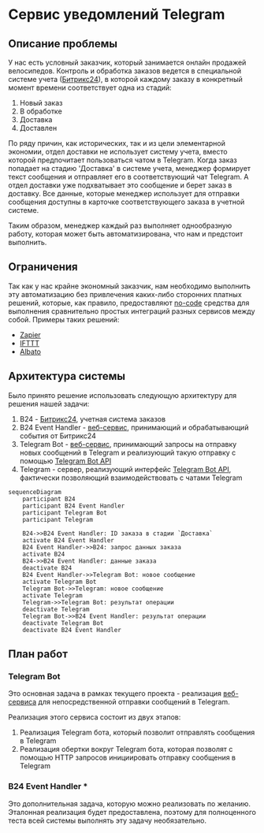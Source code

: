 # Сервис уведомлений Telegram
## Описание проблемы
У нас есть условный заказчик, который занимается онлайн продажей 
велосипедов. Контроль и обработка заказов ведется в специальной
системе учета ([Битрикс24](https://www.bitrix24.ru/)), в которой 
каждому заказу в конкретный момент времени соответствует одна из 
стадий:
1. Новый заказ
1. В обработке
1. Доставка
1. Доставлен

По ряду причин, как исторических, так и из цели элементарной экономии,
отдел доставки не использует систему учета, вместо которой
предпочитает пользоваться чатом в Telegram. Когда заказ попадает
на стадию 'Доставка' в системе учета, менеджер формирует текст 
сообщения и отправляет его в соответствующий чат Telegram. А отдел 
доставки уже подхватывает это сообщение и берет заказ в доставку. Все 
данные, которые менеджер использует для отправки сообщения доступны 
в карточке соответствующего заказа в учетной системе.

Таким образом, менеджер каждый раз выполняет однообразную работу,
которая может быть автоматизирована, что нам и предстоит выполнить.

## Ограничения
Так как у нас крайне экономный заказчик, нам необходимо выполнить 
эту автоматизацию без привлечения каких-либо сторонних платных
решений, которые, как правило, предоставляют 
[no-code](https://en.wikipedia.org/wiki/No-code_development_platform) 
средства для выполнения сравнительно простых интеграций разных сервисов 
между собой. Примеры таких решений:
- [Zapier](https://zapier.com/)
- [IFTTT](https://ifttt.com/)
- [Albato](https://albato.ru/)

## Архитектура системы
Было принято решение использовать следующую архитектуру для решения
нашей задачи:
1. B24 - [Битрикс24](https://www.bitrix24.ru/), учетная система заказов
1. B24 Event Handler - [веб-сервис](https://en.wikipedia.org/wiki/Web_service),
принимающий и обрабатывающий события от Битрикс24
1. Telegram Bot - [веб-сервис](https://en.wikipedia.org/wiki/Web_service),
принимающий запросы на отправку новых сообщений в Telegram и реализующий такую 
отправку с помощью [Telegram Bot API](https://core.telegram.org/bots/api)
1. Telegram - сервер, реализующий интерфейс 
[Telegram Bot API](https://core.telegram.org/bots/api), фактически позволяющий
взаимодействовать с чатами Telegram

```mermaid
sequenceDiagram
    participant B24
    participant B24 Event Handler
    participant Telegram Bot
    participant Telegram

    B24->>B24 Event Handler: ID заказа в стадии `Доставка`
    activate B24 Event Handler
    B24 Event Handler->>B24: запрос данных заказа
    activate B24
    B24->>B24 Event Handler: данные заказа
    deactivate B24
    B24 Event Handler->>Telegram Bot: новое сообщение
    activate Telegram Bot
    Telegram Bot->>Telegram: новое сообщение
    activate Telegram
    Telegram->>Telegram Bot: результат операции
    deactivate Telegram
    Telegram Bot->>B24 Event Handler: результат операции
    deactivate Telegram Bot
    deactivate B24 Event Handler
```

## План работ
### Telegram Bot
Это основная задача в рамках текущего проекта - реализация 
[веб-сервиса](https://en.wikipedia.org/wiki/Web_service) для непосредственной
отправки сообщений в Telegram.

Реализация этого сервиса состоит из двух этапов:
1. Реализация Telegram бота, который позволит отправлять сообщения в 
Telegram
1. Реализация обертки вокруг Telegram бота, которая позволят с помощью
HTTP запросов инициировать отправку сообщения в Telegram

### B24 Event Handler *
Это дополнительная задача, которую можно реализовать по желанию. Эталонная
реализация будет предоставлена, поэтому для полноценного теста всей системы 
выполнять эту задачу необязательно.